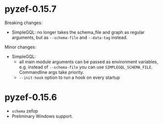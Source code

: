 pyzef-0.15.7
============

Breaking changes:

- SimpleGQL: no longer takes the schema_file and graph as regular arguments, but
  as `--schema-file` and `--data-tag` instead.
  
Minor changes:

- SimpleGQL:
    - all main module arguments can be passed as environment variables,
    e.g. instead of `--schema-file` you can use `SIMPLEGQL_SCHEMA_FILE`.
    Commandline args take priority.
    - `--init-hook` option to run a hook on every startup


pyzef-0.15.6
============

- `schema` zefop
- Preliminary Windows support.